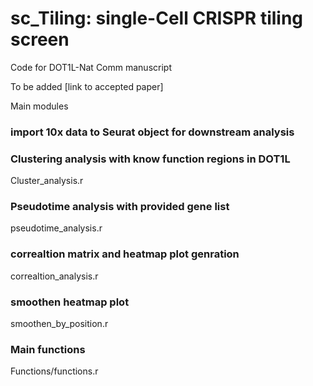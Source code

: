 # sc_Tiling: single-Cell CRISPR tiling screen
Code for DOT1L-Nat Comm manuscript

To be added [link to accepted paper]

Main modules

### import 10x data to Seurat object for downstream analysis
### Clustering analysis with know function regions in DOT1L
Cluster_analysis.r


### Pseudotime analysis with provided gene list
pseudotime_analysis.r

### correaltion matrix and heatmap plot genration
correaltion_analysis.r

### smoothen heatmap plot
smoothen_by_position.r
### Main functions
Functions/functions.r

